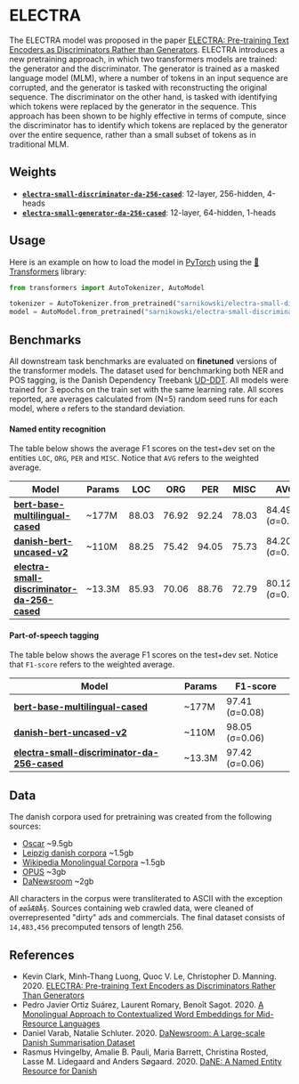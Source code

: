 # ELECTRA

The ELECTRA model was proposed in the paper [ELECTRA: Pre-training Text Encoders as Discriminators Rather than Generators](https://openreview.net/pdf?id=r1xMH1BtvB).
ELECTRA introduces a new pretraining approach, in which two transformers models are trained: the generator and the discriminator.
The generator is trained as a masked language model (MLM), where a number of tokens in an input sequence are corrupted,
and the generator is tasked with reconstructing the original sequence.
The discriminator on the other hand, is tasked with identifying which tokens were replaced by the generator in the sequence.
This approach has been shown to be highly effective in terms of compute, since the discriminator has to identify which tokens are
replaced by the generator over the entire sequence, rather than a small subset of tokens as in traditional MLM.

## Weights

* [**`electra-small-discriminator-da-256-cased`**][danish-small-electra-discriminator]: 12-layer, 256-hidden, 4-heads
* [**`electra-small-generator-da-256-cased`**][danish-small-electra-generator]: 12-layer, 64-hidden, 1-heads

## Usage

Here is an example on how to load the model in [PyTorch](https://pytorch.org/) using the [🤗Transformers](https://github.com/huggingface/transformers) library:

```python
from transformers import AutoTokenizer, AutoModel

tokenizer = AutoTokenizer.from_pretrained("sarnikowski/electra-small-discriminator-da-256-cased")
model = AutoModel.from_pretrained("sarnikowski/electra-small-discriminator-da-256-cased")
```

## Benchmarks

All downstream task benchmarks are evaluated on **finetuned** versions of the transformer models.
The dataset used for benchmarking both NER and POS tagging, is the Danish Dependency Treebank [UD-DDT](https://github.com/UniversalDependencies/UD_Danish-DDT).
All models were trained for 3 epochs on the train set with the same learning rate.
All scores reported, are averages calculated from (N=5) random seed runs for each model, where `σ` refers to the standard deviation.

#### Named entity recognition

The table below shows the average F1 scores on the test+dev set on the entities `LOC`, `ORG`, `PER` and `MISC`. Notice that `AVG` refers to the weighted average.

| **Model**                                                                         | **Params** | **LOC** |  **ORG** |  **PER** |  **MISC** |     **AVG**      |
|-----------------------------------------------------------------------------------|------------|---------|----------|----------|-----------|------------------|
| [**bert-base-multilingual-cased**][multilingual-base-bert]                        |   ~177M    |  88.03  |  76.92   |  92.24   |  78.03    |  84.49 (σ=0.40)  |
| [**danish-bert-uncased-v2**][danish-base-bert]                                    |   ~110M    |  88.25  |  75.42   |  94.05   |  75.73    |  84.20 (σ=0.32)  |
| [**electra-small-discriminator-da-256-cased**][danish-small-electra-discriminator]|   ~13.3M   |  85.93  |  70.06   |  88.76   |  72.79    |  80.12 (σ=0.29)  |

#### Part-of-speech tagging

The table below shows the average F1 scores on the test+dev set. Notice that `F1-score` refers to the weighted average.

| **Model**                                                                         | **Params** |      **F1-score**     |
|-----------------------------------------------------------------------------------|------------|-----------------------|
| [**bert-base-multilingual-cased**][multilingual-base-bert]                        |   ~177M    |     97.41 (σ=0.08)    |
| [**danish-bert-uncased-v2**][danish-base-bert]                                    |   ~110M    |     98.05 (σ=0.06)    |
| [**electra-small-discriminator-da-256-cased**][danish-small-electra-discriminator]|   ~13.3M   |     97.42 (σ=0.06)    |

## Data

The danish corpora used for pretraining was created from the following sources:

* [Oscar](https://oscar-corpus.com/) ~9.5gb
* [Leipzig danish corpora](https://wortschatz.uni-leipzig.de/en/download) ~1.5gb
* [Wikipedia Monolingual Corpora](https://linguatools.org/tools/corpora/wikipedia-monolingual-corpora/) ~1.5gb
* [OPUS](http://opus.nlpl.eu/) ~3gb
* [DaNewsroom](https://github.com/danielvarab/da-newsroom) ~2gb

All characters in the corpus were transliterated to ASCII with the exception of `æøåÆØÅ§`.
Sources containing web crawled data, were cleaned of overrepresented "dirty" ads and commercials.
The final dataset consists of `14,483,456` precomputed tensors of length 256.

## References

* Kevin Clark, Minh-Thang Luong, Quoc V. Le, Christopher D. Manning. 2020. [ELECTRA: Pre-training Text Encoders as Discriminators Rather Than Generators](https://arxiv.org/abs/2003.10555)
* Pedro Javier Ortiz Suárez, Laurent Romary, Benoît Sagot. 2020. [A Monolingual Approach to Contextualized Word Embeddings for Mid-Resource Languages](https://arxiv.org/abs/2006.06202)
* Daniel Varab, Natalie Schluter. 2020. [DaNewsroom: A Large-scale Danish Summarisation Dataset](https://www.aclweb.org/anthology/2020.lrec-1.831/)
* Rasmus Hvingelby, Amalie B. Pauli, Maria Barrett, Christina Rosted, Lasse M. Lidegaard and Anders Søgaard. 2020. [DaNE: A Named Entity Resource for Danish](http://www.lrec-conf.org/proceedings/lrec2020/pdf/2020.lrec-1.565.pdf)

[multilingual-base-bert]: https://huggingface.co/bert-base-multilingual-cased
[danish-base-bert]: https://github.com/botxo/nordic_bert
[danish-small-electra-discriminator]: https://huggingface.co/sarnikowski/electra-small-discriminator-da-256-cased
[danish-small-electra-generator]: https://huggingface.co/sarnikowski/electra-small-generator-da-256-cased
